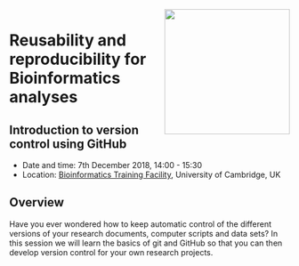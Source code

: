 <img align="right" src=../../../20181003_Intro_git_GitHub/blob/master/images/github_icon.png width="225">

# Reusability and reproducibility for Bioinformatics analyses

## Introduction to version control using GitHub

- Date and time: 7th December 2018, 14:00 - 15:30
- Location: [Bioinformatics Training Facility](http://map.cam.ac.uk/Craik-Marshall+Building), University of Cambridge, UK


## Overview

Have you ever wondered how to keep automatic control of the different versions of your research documents, computer scripts and data sets? In this session we will learn the basics of git and GitHub so that you can then develop version control for your own research projects.

